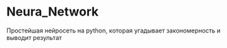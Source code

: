 # Neura_Network
Простейшая нейросеть на python, которая угадывает закономерность и выводит результат

